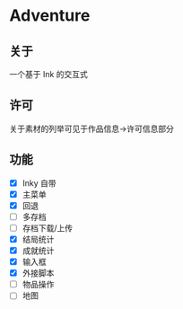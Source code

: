 # Adventure
## 关于
一个基于 Ink 的交互式

## 许可
关于素材的列举可见于作品信息->许可信息部分

## 功能
- [x] Inky 自带
- [x] 主菜单
- [x] 回退
- [ ] 多存档
- [ ] 存档下载/上传
- [x] 结局统计
- [x] 成就统计
- [x] 输入框
- [x] 外接脚本
- [ ] 物品操作
- [ ] 地图
